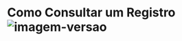 # Como Consultar um Registro ![imagem-versao](https://img.shields.io/badge/PATCH-3eb096?style=flat-square)